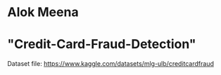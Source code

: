 # Alok Meena
# "Credit-Card-Fraud-Detection" 
Dataset file: https://www.kaggle.com/datasets/mlg-ulb/creditcardfraud
